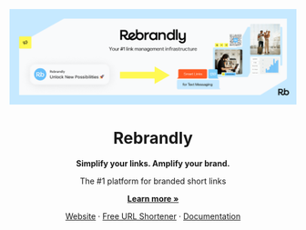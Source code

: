 <p align="center">
  <img src="github.png" alt="Rebrandly" />
</p>
<h1 align="center">Rebrandly</h1>

<p align="center">
  <strong>Simplify your links. Amplify your brand.</strong>
</p>

<p align="center">
  The #1 platform for branded short links
</p>

<p align="center">
  <a href="https://www.rebrandly.com/"><strong>Learn more »</strong></a>
</p>

<p align="center">
  <a href="https://www.rebrandly.com/">Website</a>
  ·
  <a href="https://free-url-shortener.rb.gy/">Free URL Shortener</a>
  ·
  <a href="https://developers.rebrandly.com/">Documentation</a>
</p>
